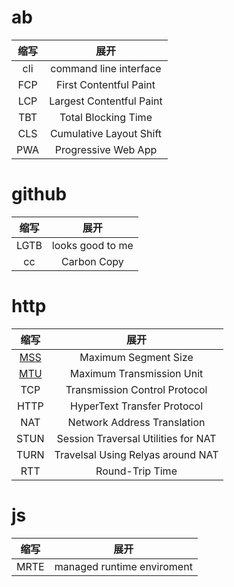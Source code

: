 # ab

| 缩写 |           展开           |
| :--: | :----------------------: |
| cli  |  command line interface  |
| FCP  |  First Contentful Paint  |
| LCP  | Largest Contentful Paint |
| TBT  |   Total Blocking Time    |
| CLS  | Cumulative Layout Shift  |
| PWA  |   Progressive Web App    |

# github  
| 缩写 |    展开   |
| :--: |:-----------------:|  
|LGTB| looks good to me|  
|cc|  Carbon Copy   |  


# http

|                            缩写                            |             展开              |
| :--------------------------------------------------------: | :---------------------------: |
| [MSS](https://baike.baidu.com/item/MSS/3567802?fr=aladdin) |     Maximum Segment Size      |
| [MTU](https://baike.baidu.com/item/MSS/3567802?fr=aladdin) |   Maximum Transmission Unit   |
|                            TCP                             | Transmission Control Protocol |
|                            HTTP                            |  HyperText Transfer Protocol  |
|                            NAT                             | Network Address Translation   |  
|                            STUN                            | Session Traversal Utilities for NAT|  
|                            TURN                            | Travelsal Using Relyas around NAT| 
|                            RTT                             | Round-Trip Time               |  

# js  
|       缩写    |   展开  |
|---------------|---------|  
| MRTE | managed runtime enviroment|  

